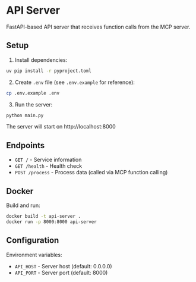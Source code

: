 # API Server

FastAPI-based API server that receives function calls from the MCP server.

## Setup

1. Install dependencies:
```bash
uv pip install -r pyproject.toml
```

2. Create `.env` file (see `.env.example` for reference):
```bash
cp .env.example .env
```

3. Run the server:
```bash
python main.py
```

The server will start on http://localhost:8000

## Endpoints

- `GET /` - Service information
- `GET /health` - Health check
- `POST /process` - Process data (called via MCP function calling)

## Docker

Build and run:
```bash
docker build -t api-server .
docker run -p 8000:8000 api-server
```

## Configuration

Environment variables:
- `API_HOST` - Server host (default: 0.0.0.0)
- `API_PORT` - Server port (default: 8000)